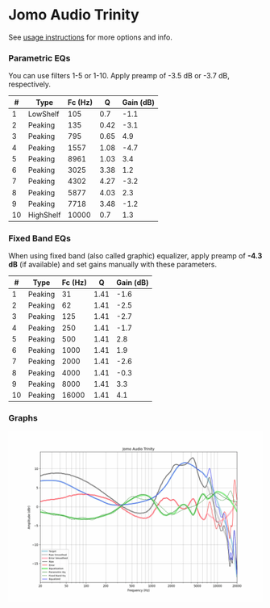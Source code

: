# Jomo Audio Trinity
See [usage instructions](https://github.com/jaakkopasanen/AutoEq#usage) for more options and info.

### Parametric EQs
You can use filters 1-5 or 1-10. Apply preamp of -3.5 dB or -3.7 dB, respectively.

|   # | Type      |   Fc (Hz) |    Q |   Gain (dB) |
|-----|-----------|-----------|------|-------------|
|   1 | LowShelf  |       105 | 0.7  |        -1.1 |
|   2 | Peaking   |       135 | 0.42 |        -3.1 |
|   3 | Peaking   |       795 | 0.65 |         4.9 |
|   4 | Peaking   |      1557 | 1.08 |        -4.7 |
|   5 | Peaking   |      8961 | 1.03 |         3.4 |
|   6 | Peaking   |      3025 | 3.38 |         1.2 |
|   7 | Peaking   |      4302 | 4.27 |        -3.2 |
|   8 | Peaking   |      5877 | 4.03 |         2.3 |
|   9 | Peaking   |      7718 | 3.48 |        -1.2 |
|  10 | HighShelf |     10000 | 0.7  |         1.3 |

### Fixed Band EQs
When using fixed band (also called graphic) equalizer, apply preamp of **-4.3 dB** (if available) and set gains manually with these parameters.

|   # | Type    |   Fc (Hz) |    Q |   Gain (dB) |
|-----|---------|-----------|------|-------------|
|   1 | Peaking |        31 | 1.41 |        -1.6 |
|   2 | Peaking |        62 | 1.41 |        -2.5 |
|   3 | Peaking |       125 | 1.41 |        -2.7 |
|   4 | Peaking |       250 | 1.41 |        -1.7 |
|   5 | Peaking |       500 | 1.41 |         2.8 |
|   6 | Peaking |      1000 | 1.41 |         1.9 |
|   7 | Peaking |      2000 | 1.41 |        -2.6 |
|   8 | Peaking |      4000 | 1.41 |        -0.3 |
|   9 | Peaking |      8000 | 1.41 |         3.3 |
|  10 | Peaking |     16000 | 1.41 |         4.1 |

### Graphs
![](./Jomo%20Audio%20Trinity.png)
